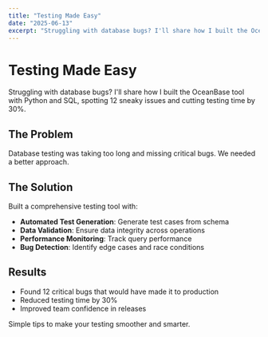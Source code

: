```yaml
---
title: "Testing Made Easy"
date: "2025-06-13"
excerpt: "Struggling with database bugs? I'll share how I built the OceanBase tool with Python and SQL, spotting 12 sneaky issues and cutting testing time by 30%. Simple tips to make your testing smoother and smarter."
---
```


# Testing Made Easy

Struggling with database bugs? I'll share how I built the OceanBase tool with Python and SQL, spotting 12 sneaky issues and cutting testing time by 30%.

## The Problem

Database testing was taking too long and missing critical bugs. We needed a better approach.

## The Solution

Built a comprehensive testing tool with:

- **Automated Test Generation**: Generate test cases from schema
- **Data Validation**: Ensure data integrity across operations
- **Performance Monitoring**: Track query performance
- **Bug Detection**: Identify edge cases and race conditions

## Results

- Found 12 critical bugs that would have made it to production
- Reduced testing time by 30%
- Improved team confidence in releases

Simple tips to make your testing smoother and smarter.
